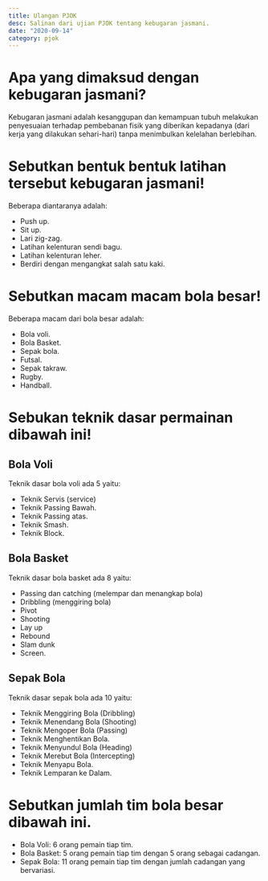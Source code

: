 ```yaml
---
title: Ulangan PJOK
desc: Salinan dari ujian PJOK tentang kebugaran jasmani.
date: "2020-09-14"
category: pjok
---
```


# Apa yang dimaksud dengan kebugaran jasmani?
Kebugaran jasmani adalah kesanggupan dan kemampuan tubuh melakukan penyesuaian terhadap pembebanan fisik yang diberikan kepadanya (dari kerja yang dilakukan sehari-hari) tanpa menimbulkan kelelahan berlebihan.

# Sebutkan bentuk bentuk latihan tersebut kebugaran jasmani!
Beberapa diantaranya adalah:
- Push up.
- Sit up.
- Lari zig-zag.
- Latihan kelenturan sendi bagu.
- Latihan kelenturan leher.
- Berdiri dengan mengangkat salah satu kaki.

# Sebutkan macam macam bola besar!
Beberapa macam dari bola besar adalah:
- Bola voli.
- Bola Basket.
- Sepak bola.
- Futsal.
- Sepak takraw.
- Rugby.
- Handball.

# Sebukan teknik dasar permainan dibawah ini!
## Bola Voli
Teknik dasar bola voli ada 5 yaitu:
- Teknik Servis (service)
- Teknik Passing Bawah.
- Teknik Passing atas.
- Teknik Smash.
- Teknik Block.

## Bola Basket
Teknik dasar bola basket ada 8 yaitu:
- Passing dan catching (melempar dan menangkap bola)
- Dribbling (menggiring bola)
- Pivot
- Shooting
- Lay up
- Rebound
- Slam dunk
- Screen.

## Sepak Bola
Teknik dasar sepak bola ada 10 yaitu:
- Teknik Menggiring Bola (Dribbling)
- Teknik Menendang Bola (Shooting)
- Teknik Mengoper Bola (Passing)
- Teknik Menghentikan Bola.
- Teknik Menyundul Bola (Heading)
- Teknik Merebut Bola (Intercepting)
- Teknik Menyapu Bola.
- Teknik Lemparan ke Dalam.

# Sebutkan jumlah tim bola besar dibawah ini.
- Bola Voli: 6 orang pemain tiap tim.
- Bola Basket: 5 orang pemain tiap tim dengan 5 orang sebagai cadangan.
- Sepak Bola: 11 orang pemain tiap tim dengan jumlah cadangan yang bervariasi.
